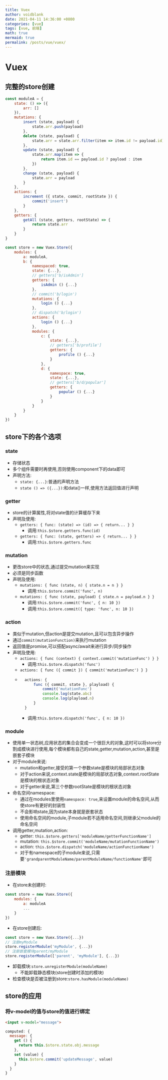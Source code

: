 ```yaml
---
title: Vuex
author: voidblank
date: 2021-04-11 14:36:00 +0800
categories: [vue]
tags: [vue, 前端]
math: true
mermaid: true
permalink: /posts/vue/vuex/
---
```


# Vuex

## 完整的store创建
```js
const moduleA = {
    state: () => ({
        arr: []
    }),
    mutations: {
        insert (state, payload) {
            state.arr.push(payload)
        },
        delete (state, payload) {
            state.arr = state.arr.filter(item => item.id != payload.id)
        },
        update (state, payload) {
            state.arr.map(item => {
                return item.id == payload.id ? payload : item
            })
        },
        change (state, payload) {
            state.arr = payload
        }
    },
    actions: {
        increment ({ state, commit, rootState }) {
            commit('insert')
        }
    },
    getters: {
        getAll (state, getters, rootState) => {
            return state.arr
        }
    }
}

const store = new Vuex.Store({
    modules: {
        a: moduleA,
        b: {
            namespaced: true,
            state: {...},
            // getters['b/isAdmin']
            getters: {
                isAdmin () {...}
            },
            // commit('b/login')
            mutations: {
                login () {...}
            },
            // dispatch('b/login')
            actions: {
                login () {...}
            },
            modules: {
                c: {
                    state: {...},
                    // getters['b/profile']
                    getters: {
                        profile () {...}
                    }
                },
                d: {
                    namespace: true,
                    state: {...},
                    // getters['b/d/popular']
                    getters: {
                        popular () {...}
                    }
                }
            }
        }
    }
})
```
## store下的各个选项

### state
- 存储状态
- 多个组件需要时再使用,否则使用component下的data即可
- 声明方法:
    - `state: {...}`:普通的声明方法
    - `state () => ({...})`:和data()一样,使用方法返回值进行声明

### getter
- store的计算属性,将对state值的计算缓存下来
- 声明及使用:
    - `getters: { func: (state) => (id) => { return... } }`
        - 调用:`this.$store.getters.func(id)`
    - `getters: { func: (state, getters) => { return... } }`
        - 调用:`this.$store.getters.func`

### mutation
- 更改store中的状态,通过提交mutation来实现
- 必须是同步函数
- 声明及使用:
    - `mutations: { func (state, n) { state.n = n } }`
        - 调用:`this.$store.commit('func', n)`
    - `mutations: { func (state, payload) { state.n = payload.n } }`
        - 调用:`this.$store.commit('func', { n: 10 })`
        - 调用:`this.$store.commit({ type: 'func', n: 10 })`

### action
- 类似于mutation,但action是提交mutation,且可以包含异步操作
- 通过`commit(mutationFunction)`来执行mutation
- 返回值是promise,可以搭配async/await来进行异步/同步操作
- 声明及使用:
    - `actions: { func (context) { context.commit('mutationFunc') } }`
        - 调用:`this.$store.dispatch('func')`
    - `actions: { func ({ commit }) { commit('mutationFunc') } }`
    - ```js
        actions: {
            func ({ commit, state }, playload) {
                commit('mutationFunc')
                console.log(state.abc)
                console.log(playload.n)
            }
        }
        ```
        - 调用:`this.$store.dispatch('func', { n: 10 })`

### module
- 使用单一状态树,应用状态的集合会变成一个很巨大的对象,这时可以将store分割成模块进行使用,每个模块都有自己的state,getter,mutation,action,甚至是嵌套子模块
- 对于module来说:
    - mutation和getter,接受的第一个参数state是模块的局部状态对象
    - 对于action来说,context.state是模块的局部状态对象,context.rootState是模块的根状态对象
    - 对于getter来说,第三个参数rootState是模块的根状态对象
- 命名空间namespace:
    - 通过在modules里使用`namespace: true`,来设置module的命名空间,从而使store有更好的封装性
    - 不会影响state,因为state本身就是嵌套状态
    - 使用命名空间的module,子module若不适用命名空间,则继承父module的命名空间
- 调用getter,mutation,action:
    - getter: `this.$store.getters['moduleName/getterFunctionName']`
    - mutation: `this.$store.commit('moduleName/mutationFunctionName')`
    - action: `this.$store.dispatch('moduleName/actionFunctionName')`
    - 对于有namespace的子module来说,只需要`'grandparentModuleName/parentModuleName/functionName'`即可

### 注册模块
- 在store未创建时:
```js
const store = new Vuex.Store({
    modules: {
        a: moduleA
        ...
    }
})
```
- 在store创建后:
```js
const store = new Vuex.Store({...})
// 注册myModule
store.registerModule('myModule', {...})
// 注册嵌套模块parent/myModule
store.registerModule(['parent', 'myModule'], {...})
```
- 卸载模块:`store.unregisterModule(moduleName)`
    - 不能卸载静态模块(store创建时添加的模块)
- 检查模块是否被注册到store:`store.hasModule(moduleName)`

## store的应用

### 将v-model的值与store的值进行绑定
```html
<input v-model="message">
```
```js
computed: {
  message: {
    get () {
      return this.$store.state.obj.message
    },
    set (value) {
      this.$store.commit('updateMessage', value)
    }
  }
}
```